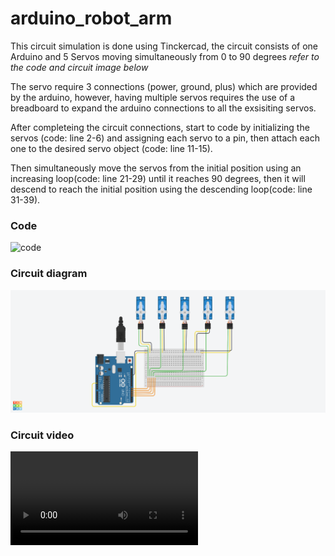 # arduino_robot_arm
This circuit simulation is done using Tinckercad, the circuit consists of one Arduino and 5 Servos moving simultaneously from 0 to 90 degrees *refer to the code and circuit image below*

The servo require 3 connections (power, ground, plus) which are provided by the arduino, however, having multiple servos requires the use of a breadboard to expand the arduino connections to all the exsisiting servos.

After completeing the circuit connections, start to code by initializing the servos (code: line 2-6) and assigning each servo to a pin, then attach each one to the desired servo object (code: line 11-15).

Then simultaneously move the servos from the initial position using an increasing loop(code: line 21-29) until it reaches 90 degrees, then it will descend to reach the initial position using the descending loop(code: line 31-39).

### Code 
![code](arduino_robot_arm1.ino)
### Circuit diagram 
![circuit_pic](arduino_robot_arm.png)
### Circuit video 
![circuit_vid](https://user-images.githubusercontent.com/85634099/121938174-25335480-cd54-11eb-95d9-781eba5b7466.mp4)
